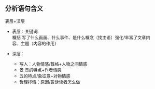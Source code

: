 ## 分析语句含义
表层+深层
- 表层：关键词  
概括 写了什么画面、什么事件、是什么概念（找主语）强化/丰富了文章内容、主题（内容的作用）

- 深层：
  - 写人：人物情感/性格+人物之间情感
  - 景 景的特点+作者情感
  - 五的特点/象征意+对物情感
  - 哲理抒情：原因/告诉读者怎么做